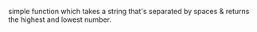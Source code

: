simple function which takes a string that's separated by spaces & returns the highest and lowest number.
